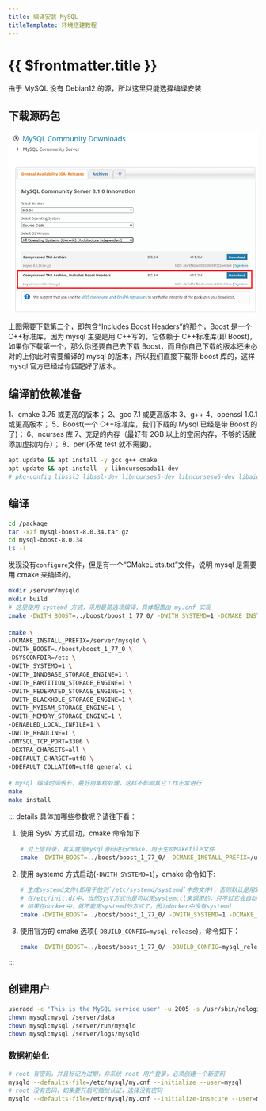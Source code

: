 ```yaml
---
title: 编译安装 MySQL
titleTemplate: 环境搭建教程
---
```


# {{ $frontmatter.title }}

由于 MySQL 没有 Debian12 的源，所以这里只能选择编译安装

## 下载源码包

![Mysql 源码包](/assets/environment/images/01.png)

上图需要下载第二个，即包含“Includes Boost Headers”的那个，Boost 是一个 C++标准库，因为 mysql 主要是用 C++写的，它依赖于 C++标准库(即 Boost)，如果你下载第一个，那么你还要自己去下载 Boost，而且你自己下载的版本还未必对的上你此时需要编译的 mysql 的版本，所以我们直接下载带 boost 库的，这样 mysql 官方已经给你匹配好了版本。

## 编译前依赖准备

1、cmake 3.75 或更高的版本；
2、gcc 7.1 或更高版本
3、g++
4、openssl 1.0.1 或更高版本；
5、Boost(一个 C++标准库，我们下载的 Mysql 已经是带 Boost 的了)；
6、ncurses 库
7、充足的内存（最好有 2GB 以上的空闲内存，不够的话就添加虚拟内存）；
8、perl(不做 test 就不需要)。

```bash
apt update && apt install -y gcc g++ cmake
apt update && apt install -y libncursesada11-dev
# pkg-config libssl3 libssl-dev libncurses5-dev libncursesw5-dev libaio-dev dpkg-dev libsasl2-dev libudev-dev libbison-dev libldap-dev
```

## 编译

```bash
cd /package
tar -xzf mysql-boost-8.0.34.tar.gz
cd mysql-boost-8.0.34
ls -l
```

发现没有`configure`文件，但是有一个“CMakeLists.txt”文件，说明 mysql 是需要用 cmake 来编译的。

```bash
mkdir /server/mysqld
mkdir build
# 这里使用 systemd 方式，采用最简选项编译，具体配置由 my.cnf 实现
cmake -DWITH_BOOST=../boost/boost_1_77_0/ -DWITH_SYSTEMD=1 -DCMAKE_INSTALL_PREFIX=/server/mysqld ..

cmake \
-DCMAKE_INSTALL_PREFIX=/server/mysqld \
-DWITH_BOOST=./boost/boost_1_77_0 \
-DSYSCONFDIR=/etc \
-DWITH_SYSTEMD=1 \
-DWITH_INNOBASE_STORAGE_ENGINE=1 \
-DWITH_PARTITION_STORAGE_ENGINE=1 \
-DWITH_FEDERATED_STORAGE_ENGINE=1 \
-DWITH_BLACKHOLE_STORAGE_ENGINE=1 \
-DWITH_MYISAM_STORAGE_ENGINE=1 \
-DWITH_MEMORY_STORAGE_ENGINE=1 \
-DENABLED_LOCAL_INFILE=1 \
-DWITH_READLINE=1 \
-DMYSQL_TCP_PORT=3306 \
-DEXTRA_CHARSETS=all \
-DDEFAULT_CHARSET=utf8 \
-DDEFAULT_COLLATION=utf8_general_ci

# mysql 编译时间很长，最好用单核处理，这样不影响其它工作正常进行
make
make install
```

::: details 具体加哪些参数呢？请往下看：

1.  使用 SysV 方式启动，cmake 命令如下

    ```bash
    # 对上层目录，其实就是mysql源码进行cmake，用于生成Makefile文件
    cmake -DWITH_BOOST=../boost/boost_1_77_0/ -DCMAKE_INSTALL_PREFIX=/usr/local/mysql/ ..
    ```

2.  使用 systemd 方式启动(`-DWITH_SYSTEMD=1`)，cmake 命令如下:

    ```bash
    # 生成systemd文件(即用于放到`/etc/systemd/systemd`中的文件)，否则默认是用SysV方式启动的，文件会放
    # 在/etc/init.d/中，当然SysV方式也是可以用systemctl来调用的，只不过它会自动调用/etc/init.d/中的文件
    # 如果在docker中，就不能用systemd的方式了，因为docker中没有systemd
    cmake -DWITH_BOOST=../boost/boost_1_77_0/ -DWITH_SYSTEMD=1 -DCMAKE_INSTALL_PREFIX=/usr/local/mysql/ ..
    ```

3.  使用官方的 cmake 选项(`-DBUILD_CONFIG=mysql_release`)，命令如下：

    ```bash
    cmake -DWITH_BOOST=../boost/boost_1_77_0/ -DBUILD_CONFIG=mysql_release -DCMAKE_INSTALL_PREFIX=/usr/local/mysql/ ..
    ```

:::

## 创建用户

```bash
useradd -c 'This is the MySQL service user' -u 2005 -s /usr/sbin/nologin mysql
chown mysql:mysql /server/data
chown mysql:mysql /server/run/mysqld
chown mysql:mysql /server/logs/mysqld
```

### 数据初始化

```bash
# root 有密码，并且标记为过期，非系统 root 用户登录，必须创建一个新密码
mysqld --defaults-file=/etc/mysql/my.cnf --initialize --user=mysql
# root 没有密码，如果要开启可插拔认证，选择没有密码
mysqld --defaults-file=/etc/mysql/my.cnf --initialize-insecure --user=mysql
```
